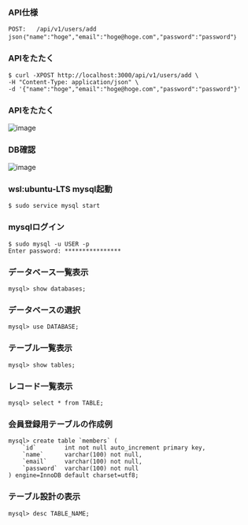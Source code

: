 ### API仕様
```
POST:   /api/v1/users/add
json｛"name":"hoge","email":"hoge@hoge.com","password":"password"｝
```

### APIをたたく
```
$ curl -XPOST http://localhost:3000/api/v1/users/add \
-H "Content-Type: application/json" \
-d '{"name":"hoge","email":"hoge@hoge.com","password":"password"}'
```

### APIをたたく
![image](https://user-images.githubusercontent.com/55943803/132595069-455ebc7c-f4a0-439a-ba63-f186f23ca4e4.png)

### DB確認
![image](https://user-images.githubusercontent.com/55943803/132595123-8a83836e-f228-4d97-8eca-b7765d04436a.png)


### wsl:ubuntu-LTS mysql起動
```
$ sudo service mysql start
```

### mysqlログイン
```
$ sudo mysql -u USER -p
Enter password: ****************
```

### データベース一覧表示
```
mysql> show databases;
```

### データベースの選択
```
mysql> use DATABASE;
```

### テーブル一覧表示
```
mysql> show tables;
```

### レコード一覧表示
```
mysql> select * from TABLE;
```

### 会員登録用テーブルの作成例
```
mysql> create table `members` (
    `id`        int not null auto_increment primary key,
    `name`      varchar(100) not null,
    `email`     varchar(100) not null,
    `password`  varchar(100) not null
) engine=InnoDB default charset=utf8;
```

### テーブル設計の表示
```
mysql> desc TABLE_NAME;
```
